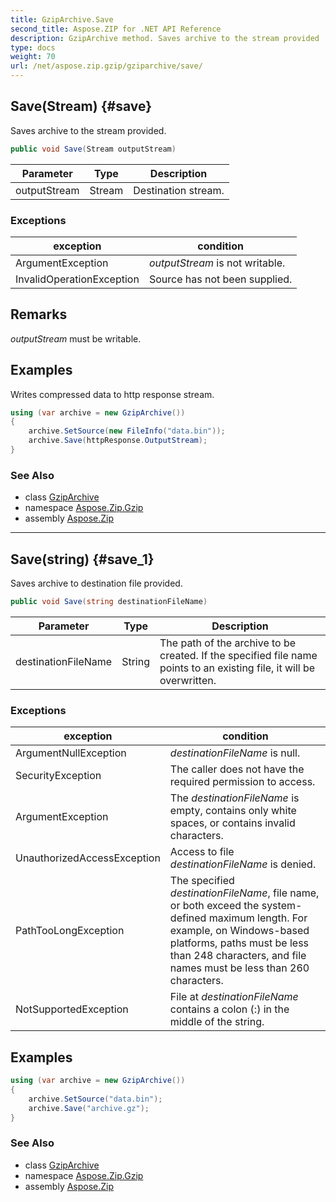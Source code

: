 ```yaml
---
title: GzipArchive.Save
second_title: Aspose.ZIP for .NET API Reference
description: GzipArchive method. Saves archive to the stream provided
type: docs
weight: 70
url: /net/aspose.zip.gzip/gziparchive/save/
---
```

## Save(Stream) {#save}

Saves archive to the stream provided.

```csharp
public void Save(Stream outputStream)
```

| Parameter | Type | Description |
| --- | --- | --- |
| outputStream | Stream | Destination stream. |

### Exceptions

| exception | condition |
| --- | --- |
| ArgumentException | *outputStream* is not writable. |
| InvalidOperationException | Source has not been supplied. |

## Remarks

*outputStream* must be writable.

## Examples

Writes compressed data to http response stream.

```csharp
using (var archive = new GzipArchive()) 
{
    archive.SetSource(new FileInfo("data.bin"));
    archive.Save(httpResponse.OutputStream);
}
```

### See Also

* class [GzipArchive](../)
* namespace [Aspose.Zip.Gzip](../../gziparchive/)
* assembly [Aspose.Zip](../../../)

---

## Save(string) {#save_1}

Saves archive to destination file provided.

```csharp
public void Save(string destinationFileName)
```

| Parameter | Type | Description |
| --- | --- | --- |
| destinationFileName | String | The path of the archive to be created. If the specified file name points to an existing file, it will be overwritten. |

### Exceptions

| exception | condition |
| --- | --- |
| ArgumentNullException | *destinationFileName* is null. |
| SecurityException | The caller does not have the required permission to access. |
| ArgumentException | The *destinationFileName* is empty, contains only white spaces, or contains invalid characters. |
| UnauthorizedAccessException | Access to file *destinationFileName* is denied. |
| PathTooLongException | The specified *destinationFileName*, file name, or both exceed the system-defined maximum length. For example, on Windows-based platforms, paths must be less than 248 characters, and file names must be less than 260 characters. |
| NotSupportedException | File at *destinationFileName* contains a colon (:) in the middle of the string. |

## Examples

```csharp
using (var archive = new GzipArchive())
{
    archive.SetSource("data.bin");
    archive.Save("archive.gz");
}
```

### See Also

* class [GzipArchive](../)
* namespace [Aspose.Zip.Gzip](../../gziparchive/)
* assembly [Aspose.Zip](../../../)


